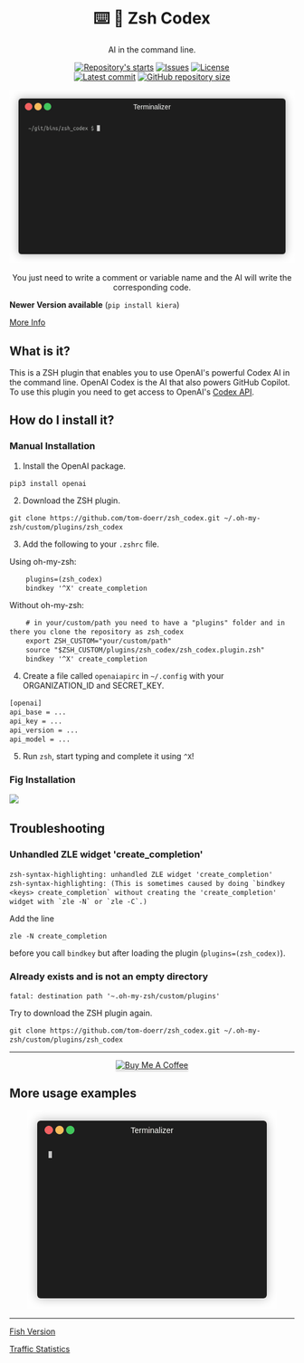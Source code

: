 <h1 align="center">⌨️ 🦾 Zsh Codex</h1>

<p align="center">
    AI in the command line.
</p>

<p align="center">
    <a href="https://github.com/tom-doerr/zsh_codex/stargazers"
        ><img
            src="https://img.shields.io/github/stars/tom-doerr/zsh_codex?colorA=2c2837&colorB=c9cbff&style=for-the-badge&logo=starship style=flat-square"
            alt="Repository's starts"
    /></a>
    <a href="https://github.com/tom-doerr/zsh_codex/issues"
        ><img
            src="https://img.shields.io/github/issues-raw/tom-doerr/zsh_codex?colorA=2c2837&colorB=f2cdcd&style=for-the-badge&logo=starship style=flat-square"
            alt="Issues"
    /></a>
    <a href="https://github.com/tom-doerr/zsh_codex/blob/main/LICENSE"
        ><img
            src="https://img.shields.io/github/license/tom-doerr/zsh_codex?colorA=2c2837&colorB=b5e8e0&style=for-the-badge&logo=starship style=flat-square"
            alt="License"
    /><br />
    <a href="https://github.com/tom-doerr/zsh_codex/commits/main"
		><img
			src="https://img.shields.io/github/last-commit/tom-doerr/zsh_codex/main?colorA=2c2837&colorB=ddb6f2&style=for-the-badge&logo=starship style=flat-square"
			alt="Latest commit"
    /></a>
    <a href="https://github.com/tom-doerr/zsh_codex"
        ><img
            src="https://img.shields.io/github/repo-size/tom-doerr/zsh_codex?colorA=2c2837&colorB=89DCEB&style=for-the-badge&logo=starship style=flat-square"
            alt="GitHub repository size"
    /></a>
</p>

<p align="center">
    <img src='https://github.com/tom-doerr/bins/raw/main/zsh_codex/zc4.gif'>
    <p align="center">
        You just need to write a comment or variable name and the AI will write the corresponding code.
    </p>
</p>


**Newer Version available**  (`pip install kiera`)

[More Info](https://kiera.ai)

## What is it?

This is a ZSH plugin that enables you to use OpenAI's powerful Codex AI in the command line. OpenAI Codex is the AI that also powers GitHub Copilot.
To use this plugin you need to get access to OpenAI's [Codex API](https://openai.com/blog/openai-codex/).


## How do I install it?
### Manual Installation
1. Install the OpenAI package.
```
pip3 install openai
```

2. Download the ZSH plugin.

```
git clone https://github.com/tom-doerr/zsh_codex.git ~/.oh-my-zsh/custom/plugins/zsh_codex 
```

3. Add the following to your `.zshrc` file.

Using oh-my-zsh:
```
    plugins=(zsh_codex)
    bindkey '^X' create_completion
```
Without oh-my-zsh:
```
    # in your/custom/path you need to have a "plugins" folder and in there you clone the repository as zsh_codex
    export ZSH_CUSTOM="your/custom/path"
    source "$ZSH_CUSTOM/plugins/zsh_codex/zsh_codex.plugin.zsh"
    bindkey '^X' create_completion
```

4. Create a file called `openaiapirc` in `~/.config` with your ORGANIZATION_ID and SECRET_KEY.

```
[openai]
api_base = ...
api_key = ...
api_version = ...
api_model = ...
```

5. Run `zsh`, start typing and complete it using `^X`!

### Fig Installation

<a href="https://fig.io/plugins/other/zsh_codex_tom-doerr" target="_blank"><img src="https://fig.io/badges/install-with-fig.svg" /></a>

## Troubleshooting 

### Unhandled ZLE widget 'create_completion'

```
zsh-syntax-highlighting: unhandled ZLE widget 'create_completion'
zsh-syntax-highlighting: (This is sometimes caused by doing `bindkey <keys> create_completion` without creating the 'create_completion' widget with `zle -N` or `zle -C`.)
```

Add the line 
```
zle -N create_completion
```
before you call `bindkey` but after loading the plugin (`plugins=(zsh_codex)`).

### Already exists and is not an empty directory
```
fatal: destination path '~.oh-my-zsh/custom/plugins'
```
Try to download the ZSH plugin again.
```
git clone https://github.com/tom-doerr/zsh_codex.git ~/.oh-my-zsh/custom/plugins/zsh_codex
```
---
<p align="center">
    <a href="https://www.buymeacoffee.com/TomDoerr" target="_blank"><img src="https://www.buymeacoffee.com/assets/img/custom_images/orange_img.png" alt="Buy Me A Coffee" style="height: 41px !important;width: 174px !important;box-shadow: 0px 3px 2px 0px rgba(190, 190, 190, 0.5) !important;-webkit-box-shadow: 0px 3px 2px 0px rgba(190, 190, 190, 0.5) !important;" ></a>
</p>

## More usage examples
<p align="center">
    <img src='https://github.com/tom-doerr/bins/raw/main/zsh_codex/update_insert/all.gif'>
    <p align="center">
    </p>
</p>

-------------------------------------------------------------------

[Fish Version](https://github.com/tom-doerr/codex.fish)

[Traffic Statistics](https://tom-doerr.github.io/github_repo_stats_data/tom-doerr/zsh_codex/latest-report/report.html)
